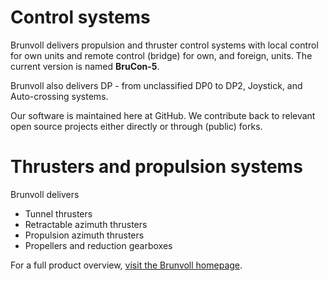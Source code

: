 # Control systems

Brunvoll delivers propulsion and thruster control systems with local control for own units and 
remote control (bridge) for own, and foreign, units. The current version is named **BruCon-5**.

Brunvoll also delivers DP - from unclassified DP0 to DP2, Joystick, and Auto-crossing systems.

Our software is maintained here at GitHub. We contribute back to relevant open source projects
either directly or through (public) forks.

# Thrusters and propulsion systems

Brunvoll delivers

- Tunnel thrusters
- Retractable azimuth thrusters
- Propulsion azimuth thrusters
- Propellers and reduction gearboxes

For a full product overview, [visit the Brunvoll homepage](https://www.brunvoll.no/products).
